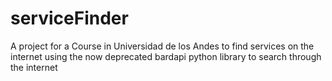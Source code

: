 # serviceFinder
A project for a Course in Universidad de los Andes to find services on the internet using the now deprecated bardapi python library to search through the internet
